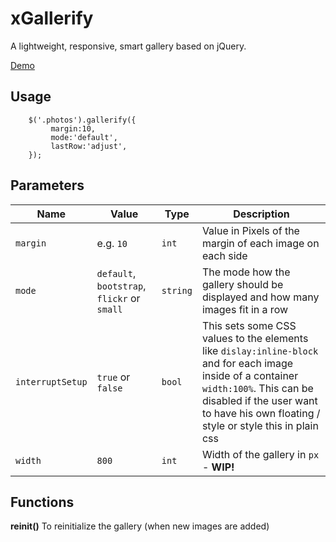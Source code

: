 # xGallerify

A lightweight, responsive, smart gallery based on jQuery.

[Demo](https://rawgit.com/xremix/xGallerify/master/Sample.html)

## Usage

```JS
	$('.photos').gallerify({
		 margin:10,
		 mode:'default',
		 lastRow:'adjust',
	});	
```

## Parameters

| Name | Value | Type | Description |
|---|---|---|---|
| `margin` | e.g. `10`  | `int` | Value in Pixels of the margin of each image on each side  |
| `mode` | `default`, `bootstrap`, `flickr` or `small`  | `string` | The mode how the gallery should be displayed and how many images fit in a row |
| `interruptSetup` | `true` or `false` | `bool` | This sets some CSS values to the elements like `dislay:inline-block` and for each image inside of a container `width:100%`. This can be disabled if the user want to have his own floating / style or style this in plain css |
| `width` | `800` | `int` | Width of the gallery in `px` - **WIP!** |


## Functions

**reinit()**
To reinitialize the gallery (when new images are added)